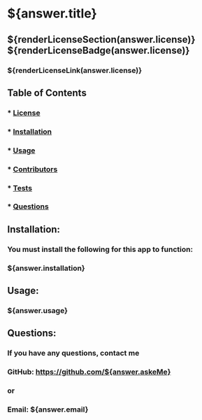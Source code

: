  # ${answer.title}
  ## ${renderLicenseSection(answer.license)} ${renderLicenseBadge(answer.license)}
  ### ${renderLicenseLink(answer.license)}

  ## Table of Contents
  ### * [License](#license)
  ### * [Installation](#installation)
  ### * [Usage](#usage)
  ### * [Contributors](#contributors)
  ### * [Tests](#tests)
  ### * [Questions](#questions)

  ## Installation:
  ### You must install the following for this app to function:
  ### ${answer.installation}

  ## Usage:
  ### ${answer.usage}

  ## Questions:
  ### If you have any questions, contact me
  ### GitHub: https://github.com/${answer.askeMe}
  ### or
  ### Email: ${answer.email}